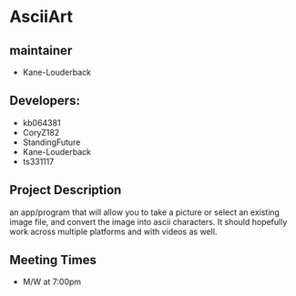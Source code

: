 # AsciiArt

## maintainer

- Kane-Louderback

## Developers:

- kb064381
- CoryZ182
- StandingFuture
- Kane-Louderback
- ts331117

## Project Description

an app/program that will allow you to take a picture or select an existing image file, and convert the image into ascii characters. It should hopefully work across multiple platforms and with videos as well.

## Meeting Times

- M/W at 7:00pm
